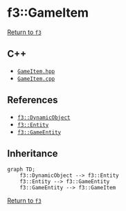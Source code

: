 # f3::GameItem

[Return to `f3`](/docs/f3.md)

## C++

- [`GameItem.hpp`](/c++/include/GameItem.hpp)
- [`GameItem.cpp`](/c++/source/GameItem.cpp)

## References

- [`f3::DynamicObject`](/docs/f3/DynamicObject.md)
- [`f3::Entity`](/docs/f3/Entity.md)
- [`f3::GameEntity`](/docs/f3/GameEntity.md)

## Inheritance

```mermaid
graph TD;
    f3::DynamicObject --> f3::Entity
    f3::Entity --> f3::GameEntity
    f3::GameEntity --> f3::GameItem
```

[Return to `f3`](/docs/f3.md)